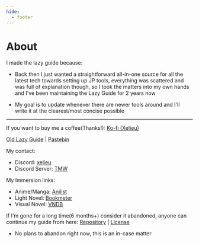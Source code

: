 ```yaml
---
hide:
  - footer
---
```

# About

I made the lazy guide because:

- Back then I just wanted a straightforward all-in-one source for all the latest tech towards setting up JP tools, everything was scattered and was full of explanation though, so I took the matters into my own hands and I've been maintaining the Lazy Guide for 2 years now

- My goal is to update whenever there are newer tools around and I'll write it at the clearest/most concise possible

---

If you want to buy me a coffee(Thanks!): [Ko-fi (Xelieu)](https://ko-fi.com/xelieu)

[Old Lazy Guide](https://rentry.co/lazyXel/) | [Pastebin](https://pastebin.com/u/Xelieu)

My contact:

- Discord: [xelieu](https://www.discordapp.com/users/719459399168426054)
- Discord Server: [TMW](https://learnjapanese.moe/join/)

My Immersion links:

- Anime/Manga: [Anilist](https://anilist.co/user/Xelieu/)
- Light Novel: [Bookmeter](https://bookmeter.com/users/1277906)
- Visual Novel: [VNDB](https://vndb.org/u192242)

If I'm gone for a long time(6 months+) consider it abandoned, anyone can continue my guide from here: [Repository](https://github.com/Xelieu/xelieu.github.io) | [License](https://github.com/Xelieu/xelieu.github.io/blob/main/LICENSE)

- No plans to abandon right now, this is an in-case matter